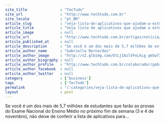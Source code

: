 ```yaml
---
site_title               : "TecTudo"
site_url                 : "http://www.techtudo.com.br"
site_locale              : "pt_BR"
article_slug             : "veja-lista-de-aplicativos-que-ajudam-a-estudar-para-o-enem"
article_title            : "Veja lista de aplicativos que ajudam a estudar para o Enem"
article_image            : null
article_url              : "http://www.techtudo.com.br/artigos/noticia/2012/11/veja-lista-de-aplicativos-que-ajudam-estudar-para-o-enem.html"
article_published_at     : null
article_description      : "Se você é um dos mais de 5,7 milhões de estudantes que farão as provas do Exame Nacional do Ensino Médio no próximo fim de semana (3 e 4 de novembro), não deixe de conferir a lista de aplicativos para..."
article_author_name      : "Gabrielle Bernardes"
article_author_image     : "http://s2.glbimg.com/EtLjIAzlVFeLkLg_qmSw73yiqF0=/30x30/s2.glbimg.com/dcteZkKI27TcLFGUb5R2jry9LmA=/140x140/s.glbimg.com/po/tt2/f/original/2013/11/12/gabrielle-bernardes.jpeg"
article_author_biography : null
article_author_profile   : "http://www.techtudo.com.br/colaborador/gabrielle-bernardes.html"
article_author_facebook  : null
article_author_twitter   : null
category                 : ['business']
tags                     : ['TecTudo']
permalink                : "/:categories/veja-lista-de-aplicativos-que-ajudam-a-estudar-para-o-enem/"
layout                   : post
---
```


Se você é um dos mais de 5,7 milhões de estudantes que farão as provas do Exame Nacional do Ensino Médio no próximo fim de semana (3 e 4 de novembro), não deixe de conferir a lista de aplicativos para...
